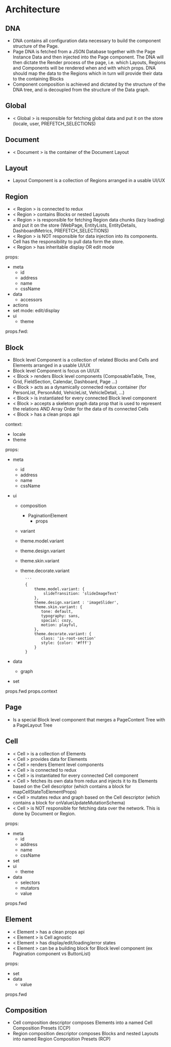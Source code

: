# Architecture

## DNA
- DNA contains all configuration data necessary to build the component structure of the Page.
- Page DNA is fetched from a JSON Database together with the Page Instance Data 
 and then injected into the Page component. 
 The DNA will then dictate the Render process of the page, i.e. which Layouts, Regions and 
 Components will be rendered when and with which props. DNA should map the data to the Regions which in turn will provide their data to the containing Blocks
- Component composition is achieved and dictated by the structure of the DNA tree, and is decoupled from the structure of the Data graph.

## Global

- < Global > is responsible for fetching global data and put it on the store (locale, user, PREFETCH_SELECTIONS)

## Document

- < Document > is the container of the Document Layout

## Layout

- Layout Component is a collection of Regions arranged in a usable UI/UX

## Region

- < Region > is connected to redux
- < Region > contains Blocks or nested Layouts
- < Region > is responsible for fetching Region data chunks (lazy loading) and put it on the store (WebPage, EntityLists, EntityDetails, DashboardMetrics, PREFETCH_SELECTIONS)
- < Region > is NOT responsible for data injection into its components. Cell has the responsibility to pull data form the store.
- < Region > has inheritable display OR edit mode


props:
- meta
	- id
	- address
	- name
	- cssName
- data
	- accessors
- actions
- set
	mode: edit/display
- ui
    - theme

props.fwd:

## Block

- Block level Component is a collection of related Blocks and Cells and Elements arranged in a usable UI/UX
- Block level Component is focus on UI/UX 
- < Block > renders Block level components (ComposableTable, Tree, Grid, FieldSection, Calendar, Dashboard, Page ...)
- < Block > acts as a dynamically connected redux container (for PersonList, PersonAdd, VehicleList, VehicleDetail, ...)
- < Block > is instantiated for every connected Block level component
- < Block > accepts a skeleton graph data prop that is used to represent the relations AND Array Order for the data of its connected Cells
- < Block > has a clean props api


context:
- locale
- theme

props: 
- meta
	- id
	- address
	- name
	- cssName
	
- ui
	- composition
		- PaginationElement
			- props
	- variant
	- theme.model.variant
	- theme.design.variant
	- theme.skin.variant
	- theme.decorate.variant
	
			``` 
    		{
                theme.model.variant: {
                    slideTransition: 'slideImageText'
                },
                theme.design.variant : 'imageSlider',
                theme.skin.variant: {
                   tone: default,
                   typography: sans, 
                   spacial: cozy, 
                   motion: playful, 
                },
                theme.decorate.variant: {
                   class: 'is-root-section'
                   style: {color: '#fff'}
                }
            }
	
- data
	- graph			
- set


props.fwd
props.context


## Page

- Is a special Block level component that merges a PageContent Tree with a PageLayout Tree

## Cell

- < Cell > is a collection of Elements
- < Cell > provides data for Elements
- < Cell > renders Element level components
- < Cell > is connected to redux
- < Cell > is instantiated for every connected Cell component
- < Cell > fetches its own data from redux and injects it to its Elements based on the Cell descriptor (which contains a block for mapCellStateToElementProps)
- < Cell > mutates redux and graph based on the Cell descriptor (which contains a block for onValueUpdateMutationSchema)
- < Cell > is NOT responsible for fetching data over the network. This is done by Document or Region. 

props: 
- meta
	- id
	- address
	- name
	- cssName
- set
- ui
	- theme
- data
	- selectors
	- mutators
	- value

props.fwd

## Element

- < Element > has a clean props api
- < Element > is Cell agnostic
- < Element > has display/edit/loading/error states
- < Element > can be a building block for Block level component (ex Pagination component vs ButtonList)


props: 
- set
- data
	- value

props.fwd

## Composition

- Cell composition descriptor composes Elements into a named Cell Composition Presets (CCP)  
- Region composition descriptor composes Blocks and nested Layouts into named Region Composition Presets (RCP) 
